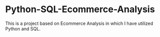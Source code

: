 # Python-SQL-Ecommerce-Analysis
This is a project based on Ecommerce Analysis in which I have utilized Python and SQL.
